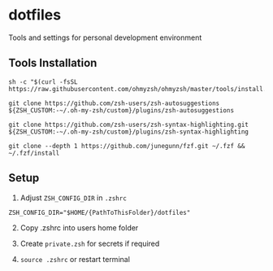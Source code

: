 # dotfiles
Tools and settings for personal development environment

## Tools Installation
```shell
sh -c "$(curl -fsSL https://raw.githubusercontent.com/ohmyzsh/ohmyzsh/master/tools/install.sh)"

git clone https://github.com/zsh-users/zsh-autosuggestions ${ZSH_CUSTOM:-~/.oh-my-zsh/custom}/plugins/zsh-autosuggestions

git clone https://github.com/zsh-users/zsh-syntax-highlighting.git ${ZSH_CUSTOM:-~/.oh-my-zsh/custom}/plugins/zsh-syntax-highlighting

git clone --depth 1 https://github.com/junegunn/fzf.git ~/.fzf && ~/.fzf/install
```

## Setup
1. Adjust `ZSH_CONFIG_DIR` in `.zshrc`

```shell
ZSH_CONFIG_DIR="$HOME/{PathToThisFolder}/dotfiles"
```

2. Copy .zshrc into users home folder

3. Create `private.zsh` for secrets if required

4. `source .zshrc` or restart terminal
